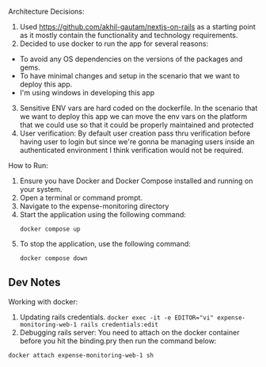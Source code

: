 Architecture Decisions:
1. Used https://github.com/akhil-gautam/nextjs-on-rails as a starting point as it mostly contain the functionality and technology requirements.
2. Decided to use docker to run the app for several reasons:
 - To avoid any OS dependencies on the versions of the packages and gems.
 - To have minimal changes and setup in the scenario that we want to deploy this app.
 - I'm using windows in developing this app
3. Sensitive ENV vars are hard coded on the dockerfile. In the scenario that we want to deploy this app we can move the env vars on the platform that we could use so that it could be properly maintained and protected
4.  User verification: By default user creation pass thru verification before having user to login but since we're gonna be managing users inside an authenticated environment I think verification would not be required.

How to Run:
1. Ensure you have Docker and Docker Compose installed and running on your system.
2. Open a terminal or command prompt.
3. Navigate to the expense-monitoring directory
4. Start the application using the following command:
   ```
   docker compose up
   ```
5. To stop the application, use the following command:
   ```
   docker compose down
   ```

## Dev Notes
Working with docker:
1. Updating rails credentials.
```docker exec -it -e EDITOR="vi" expense-monitoring-web-1 rails credentials:edit```
2. Debugging rails server: You need to attach on the docker container before you hit the binding.pry then run the command below:
```
docker attach expense-monitoring-web-1 sh
```
